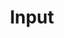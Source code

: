 ---
title: Input
template: page-class.dust
nav_sort: 3
nav_groups: primary
docs_class: Input
related_methods:
 - Input
---